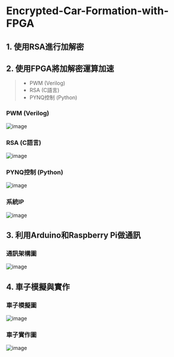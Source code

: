 # Encrypted-Car-Formation-with-FPGA
## 1. 使用RSA進行加解密
## 2. 使用FPGA將加解密運算加速
>    - PWM (Verilog)
>    - RSA (C語言)
>    - PYNQ控制 (Python)
### PWM (Verilog)
![image](https://user-images.githubusercontent.com/83625018/117638777-c8bda200-b1b5-11eb-92dd-e3ad552c6ed7.png)
### RSA (C語言)
![image](https://user-images.githubusercontent.com/83625018/117638581-90b65f00-b1b5-11eb-9cbc-f2a9ba4faa1d.png)
### PYNQ控制 (Python)
![image](https://user-images.githubusercontent.com/83625018/117638526-7ed4bc00-b1b5-11eb-8502-81d827bbaf45.png)
### 系統IP
![image](https://user-images.githubusercontent.com/83625018/117638693-b17eb480-b1b5-11eb-903d-e17775323f51.png)

## 3. 利用Arduino和Raspberry Pi做通訊
### 通訊架構圖
![image](https://user-images.githubusercontent.com/83625018/117637748-b0995300-b1b4-11eb-8099-3ea191fd11f4.png)

## 4. 車子模擬與實作
### 車子模擬圖
![image](https://user-images.githubusercontent.com/83625018/117637490-6ca64e00-b1b4-11eb-8fa3-c8f2d51bddd4.png)
### 車子實作圖
![image](https://user-images.githubusercontent.com/83625018/117637530-7465f280-b1b4-11eb-961c-e5ea999c7a81.png)
